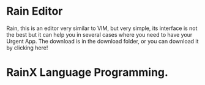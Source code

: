 # Rain Editor

Rain, this is an editor very similar to VIM, but very simple, its interface is not the best but it can help you in several cases where you need to have your Urgent App. The download is in the download folder, or you can download it by clicking here!

# RainX Language Programming.
